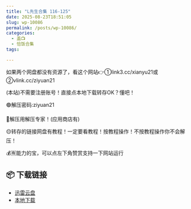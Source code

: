```yaml
---
title: "L先生合集 116-125"
date: 2025-08-23T18:51:05
slug: wp-10086
permalink: /posts/wp-10086/
categories:
  - 盖📺
  - 恰饭合集
tags:

---
```


如果两个网盘都没有资源了，看这个网站👉①link3.cc/xianyu21或②vlink.cc/ziyuan21

(本站)不需要注册账号！直接点本地下载转存OK？懂吧！

🟢解压密码:ziyuan21

🔵解压用解压专家！(应用商店有)

🟡转存的链接网盘有教程！一定要看教程！按教程操作！不按教程操作你不会解压！

💰🈶能力的宝，可以点左下角赞赏支持一下网站运行

## 📦 下载链接
- [迅雷云盘](https://blziyuan21.com/pay-download/10086?key=2b28a6b5fa&down_id=0)
- [本地下载](https://blziyuan21.com/pay-download/10086?key=2b28a6b5fa&down_id=1)

